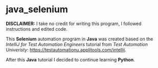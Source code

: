 # java_selenium

**DISCLAIMER:** I take no credit for writing this program, I followed instructions and edited code.

This **Selenium** automation program in **Java** was created based on the *IntelliJ for Test Automation Engineers* tutorial from *Test Automation Univeristy*: https://testautomationu.applitools.com/intellij.

After this **Java** tutorial I decided to continue learning **Python**.
